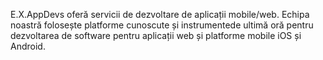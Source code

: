 E.X.AppDevs oferă servicii de dezvoltare de aplicații mobile/web. Echipa noastră folosește platforme cunoscute și instrumentede ultimă oră pentru dezvoltarea de software pentru aplicații web și platforme mobile iOS și Android.
